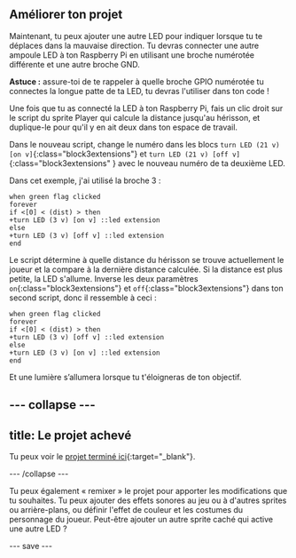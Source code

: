 ## Améliorer ton projet

Maintenant, tu peux ajouter une autre LED pour indiquer lorsque tu te déplaces dans la mauvaise direction. Tu devras connecter une autre ampoule LED à ton Raspberry Pi en utilisant une broche numérotée différente et une autre broche GND.


**Astuce :** assure-toi de te rappeler à quelle broche GPIO numérotée tu connectes la longue patte de ta LED, tu devras l'utiliser dans ton code !

Une fois que tu as connecté la LED à ton Raspberry Pi, fais un clic droit sur le script du sprite Player qui calcule la distance jusqu'au hérisson, et duplique-le pour qu'il y en ait deux dans ton espace de travail.

Dans le nouveau script, change le numéro dans les blocs `turn LED (21 v) [on v]`{:class="block3extensions"} et `turn LED (21 v) [off v]`{:class="block3extensions" } avec le nouveau numéro de ta deuxième LED.

Dans cet exemple, j'ai utilisé la broche 3 :

```blocks3
when green flag clicked
forever
if <[0] < (dist) > then
+turn LED (3 v) [on v] ::led extension
else
+turn LED (3 v) [off v] ::led extension
end
```

Le script détermine à quelle distance du hérisson se trouve actuellement le joueur et la compare à la dernière distance calculée. Si la distance est plus petite, la LED s'allume. Inverse les deux paramètres `on`{:class="block3extensions"} et `off`{:class="block3extensions"} dans ton second script, donc il ressemble à ceci :

```blocks3
when green flag clicked
forever
if <[0] < (dist) > then
+turn LED (3 v) [off v] ::led extension
else
+turn LED (3 v) [on v] ::led extension
end
```
Et une lumière s’allumera lorsque tu t'éloigneras de ton objectif.

--- collapse ---
---
title: Le projet achevé
---

Tu peux voir le [projet terminé ici](https://scratch.mit.edu/projects/486719199/){:target="_blank"}.

--- /collapse ---

Tu peux également « remixer » le projet pour apporter les modifications que tu souhaites. Tu peux ajouter des effets sonores au jeu ou à d'autres sprites ou arrière-plans, ou définir l'effet de couleur et les costumes du personnage du joueur. Peut-être ajouter un autre sprite caché qui active une autre LED ?


--- save ---

